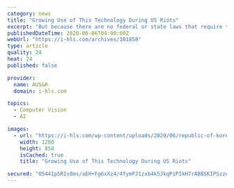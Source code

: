 ```yaml
---
category: news
title: "Growing Use of This Technology During US Riots"
excerpt: "But because there are no federal or state laws that require transparency for government use of facial recognition technology, there’s no way to know how the technology is being used or which law enforcement departments have access to it,"
publishedDateTime: 2020-06-06T04:00:00Z
webUrl: "https://i-hls.com/archives/101858"
type: article
quality: 24
heat: 24
published: false

provider:
  name: AUS&R
  domain: i-hls.com

topics:
  - Computer Vision
  - AI

images:
  - url: "https://i-hls.com/wp-content/uploads/2020/06/republic-of-korea-946840_1280.jpg"
    width: 1280
    height: 850
    isCached: true
    title: "Growing Use of This Technology During US Riots"

secured: "O5441p5RIv8ms/aEH+Fg6xXz4/4fymPJ1zxb4k5JkqPiPIkH7rABBSKIPSzzeSoe13h7jMixI6rqWBdbxURsYPGdEI1+H3aI+6ZVNvegtTk04JrsHBs3o754gizNCpQ6E5IkmxMhn9rShQzqxBO7AQPfX+wP//1EIgeIkrC7i274rB2YZBuy8wdtbjoIxhtsUS443AwNmt4HOWPiakb1CY7gD6nEfZMfJw8Zj8J8P6mwfEhyaTx8HzwKoZioX/JXSUV/vaAYQmtSyqCaMvbgGO+bM4quY+ouQ2O7391iQXGxD7H6Qxopub0qN9lw7Dp1;rwuM+fiZ2iNfq3VZxR3JyQ=="
---
```



